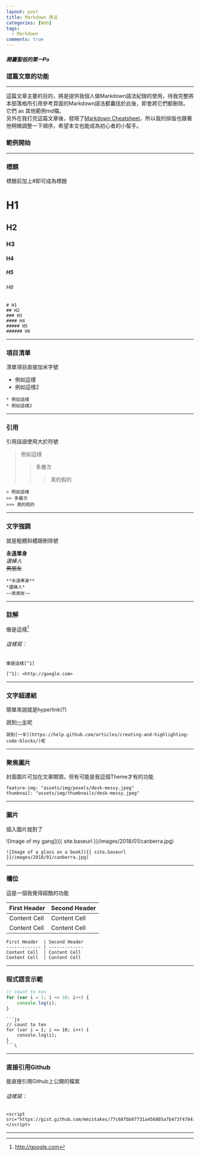 ```yaml
---
layout: post
title: Markdown 用法
categories: [Web]
tags: 
  - Markdown
comments: true
---
```


##### 開臺聖祖的第一Po
### 這篇文章的功能
---
這篇文章主要的目的，將是提供我個人做Markdown語法紀錄的使用，待我完整將本部落格所引用參考頁面的Markdown語法都囊括於此後，即會將它們都刪除。  
它們 as 其他範例md檔。  
另外在我打完這篇文章後，發現了[Markdown Cheatsheet](https://github.com/adam-p/markdown-here/wiki/Markdown-Cheatsheet)，所以我的排版也跟著他稍微調整一下順序，希望本文也能成為初心者的小幫手。

### 範例開始
---
### 標題
標題前加上#即可成為標題

# H1
## H2
### H3
#### H4
##### H5
###### H6

```
# H1
## H2
### H3
#### H4
##### H5
###### H6
```
<!--more-->
---
### 項目清單
清單項目直接加米字號

* 例如這樣
* 例如這樣2

```
* 例如這樣
* 例如這樣2
```
---
### 引用
引用話語使用大於符號

> 例如這樣
>> 多層次
>>> 真的假的

```
> 例如這樣
>> 多層次
>>> 真的假的

```
---
### 文字強調
就是粗體斜體跟刪除號

**永遠單身**  
*邊緣人*  
~~男朋友~~  

```
**永遠單身**  
*邊緣人*  
~~男朋友~~
```
---
### 註解
像是這樣[^1]

[^1]: <http://google.com>
###### 這樣寫：
```
像是這樣[^1]

[^1]: <http://google.com>
```
---
### 文字超連結
簡單來說就是hyperlink(?)

說到[一半](https://help.github.com/articles/creating-and-highlighting-code-blocks/)呢
```
說到[一半](https://help.github.com/articles/creating-and-highlighting-code-blocks/)呢
```
---
### 聚焦圖片
封面圖片可加在文章開頭，但有可能是我這個Theme才有的功能

```
feature-img: "assets/img/pexels/desk-messy.jpeg"
thumbnail: "assets/img/thumbnails/desk-messy.jpeg"
```
---
### 圖片
插入圖片就對了

![Image of my gang]({{ site.baseurl }}/images/2018/01/canberra.jpg)
```
![Image of a glass on a book]({{ site.baseurl }}/images/2018/01/canberra.jpg)
```
---
### 欄位
這是一個我覺得超酷的功能

First Header  | Second Header
------------- | -------------
Content Cell  | Content Cell
Content Cell  | Content Cell

```
First Header  | Second Header
------------- | -------------
Content Cell  | Content Cell
Content Cell  | Content Cell
```
---
### 程式語言示範

``` js
// count to ten
for (var i = 1; i <= 10; i++) {
    console.log(i);
}

```

    
```
```js
// count to ten
for (var i = 1; i <= 10; i++) {
    console.log(i);
}
```\
```

---
### 直接引用Github
能直接引用Github上公開的檔案

<script src="https://gist.github.com/mmistakes/77c68fbb07731a456805a7b473f47841.js"></script>
###### 這樣寫：
```
<script src="https://gist.github.com/mmistakes/77c68fbb07731a456805a7b473f47841.js"></script>
```
---

